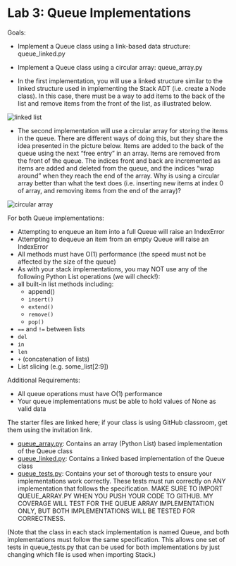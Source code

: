 # Lab 3:  Queue Implementations

Goals:
* Implement a Queue class using a link-based data structure:
  queue_linked.py
* Implement a Queue class using a circular array: queue_array.py

* In the first implementation, you will use a linked structure similar
  to the linked structure used in implementing the Stack ADT
  (i.e. create a Node class).  In this case, there must be a way to add
  items to the back of the list and remove items from the front of the
  list, as illustrated below.

![linked list](./linked-list.png)

* The second implementation will use a circular array for storing the
  items in the queue.  There are different ways of doing this, but they
  share the idea presented in the picture below.  Items are added to the
  back of the queue using the next “free entry” in an array. Items are
  removed from the front of the queue.  The indices front and back are
  incremented as items are added and deleted from the queue, and the
  indices “wrap around” when they reach the end of the array.  Why is
  using a circular array better than what the text does (i.e. inserting
  new items at index 0 of array, and removing items from the end of the
  array)?
 
![circular array](./circular-array.png)


For both Queue implementations:

* Attempting to enqueue an item into a full Queue will raise an
  IndexError
* Attempting to dequeue an item from an empty Queue will raise an
  IndexError
* All methods must have O(1) performance (the speed must not be affected
  by the size of the queue)
* As with your stack implementations, you may NOT use any of the
  following Python List operations (we will check!):
* all built-in list methods including:
  * append()
  * `insert()`
  * `extend()`
  * `remove()`
  * `pop()`
* `==` and `!=` between lists
* `del`
* `in`
* `len`
* `+` (concatenation of lists)
* List slicing (e.g. some_list[2:9])

Additional Requirements:
* All queue operations must have O(1) performance
* Your queue implementations must be able to hold values of None as
  valid data

The starter files are linked here; if your class is using GitHub classroom,
get them using the invitation link.

* [queue_array.py](./queue_array.py): Contains an array (Python List) based implementation
  of the Queue class
* [queue_linked.py](./queue_linked.py): Contains a linked based implementation of the Queue
  class
* [queue_tests.py](./queue_tests.py): Contains your set of thorough tests to ensure your
  implementations work correctly. These tests must run correctly on ANY
  implementation that follows the specification. MAKE SURE TO IMPORT QUEUE_ARRAY.PY WHEN YOU 
  PUSH YOUR CODE TO GITHUB.  MY COVERAGE WILL TEST FOR THE QUEUE ARRAY IMPLEMENTATION ONLY, BUT BOTH 
  IMPLEMENTATIONS WILL BE TESTED FOR CORRECTNESS.

(Note that the class in each stack implementation is named Queue, and
both implementations must follow the same specification. This allows one
set of tests in queue_tests.py that can be used for both implementations
by just changing which file is used when importing Stack.)
